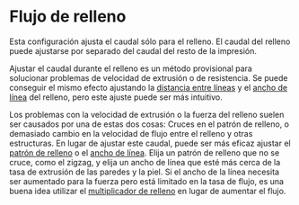 Flujo de relleno
====
Esta configuración ajusta el caudal sólo para el relleno. El caudal del relleno puede ajustarse por separado del caudal del resto de la impresión.

Ajustar el caudal durante el relleno es un método provisional para solucionar problemas de velocidad de extrusión o de resistencia. Se puede conseguir el mismo efecto ajustando la [distancia entre líneas](../infill/infill_line_distance.md) y el [ancho de línea](../resolution/infill_line_width.md) del relleno, pero este ajuste puede ser más intuitivo.

Los problemas con la velocidad de extrusión o la fuerza del relleno suelen ser causados por una de estas dos cosas: Cruces en el patrón de relleno, o demasiado cambio en la velocidad de flujo entre el relleno y otras estructuras. En lugar de ajustar este caudal, puede ser más eficaz ajustar el [patrón de relleno](../infill/infill_pattern.md) o el [ancho de línea](../resolution/infill_line_width.md). Elija un patrón de relleno que no se cruce, como el zigzag, y elija un ancho de línea que esté más cerca de la tasa de extrusión de las paredes y la piel. Si el ancho de la línea necesita ser aumentado para la fuerza pero está limitado en la tasa de flujo, es una buena idea utilizar el [multiplicador de relleno](../infill/infill_multiplier.md) en lugar de aumentar el flujo.